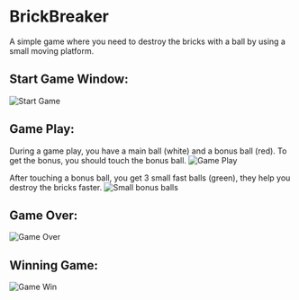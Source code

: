# BrickBreaker
 
A simple game where you need to destroy the bricks with a ball by using a small moving platform.

## Start Game Window:
![Start Game](https://media.discordapp.net/attachments/690006249508569105/873085996902805564/Start_window.png?width=548&height=469)

## Game Play:
During a game play, you have a main ball (white) and a bonus ball (red). To get the bonus, you should touch the bonus ball.
![Game Play](https://cdn.discordapp.com/attachments/690006249508569105/873085991647330314/Bonus_ball.png)

After touching a bonus ball, you get 3 small fast balls (green), they help you destroy the bricks faster.
![Small bonus balls](https://cdn.discordapp.com/attachments/690006249508569105/873085989193678888/Small_balls.png)

## Game Over:
![Game Over](https://cdn.discordapp.com/attachments/690006249508569105/873085993924833290/Game_over.png)

## Winning Game:
![Game Win](https://cdn.discordapp.com/attachments/690006249508569105/873085982432432178/Win_Game.png)
